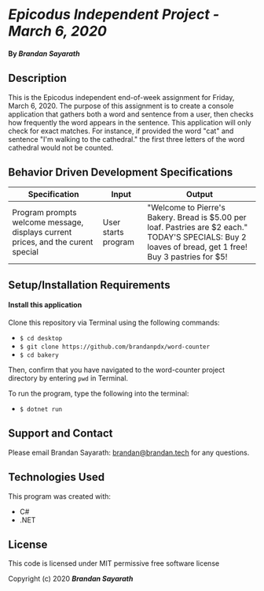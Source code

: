 # _Epicodus Independent Project - March 6, 2020_

#### By _**Brandan Sayarath**_

## Description

This is the Epicodus independent end-of-week assignment for Friday, March 6, 2020.  The purpose of this assignment is to create a console application that gathers both a word and sentence from a user, then checks how frequently the word appears in the sentence.  This application will only check for exact matches.  For instance, if provided the word "cat" and sentence "I'm walking to the cathedral." the first three letters of the word cathedral would not be counted.

## Behavior Driven Development Specifications

| Specification             | Input 	|     Output      |
|-------------------------	|-------	|----------------	|
| Program prompts welcome message, displays current prices, and the curent special | User starts program | "Welcome to Pierre's Bakery.  Bread is $5.00 per loaf.  Pastries are $2 each." TODAY'S SPECIALS: Buy 2 loaves of bread, get 1 free!  Buy 3 pastries for $5!|





## Setup/Installation Requirements

#### Install this application

Clone this repository via Terminal using the following commands:
* ```$ cd desktop```
* ```$ git clone https://github.com/brandanpdx/word-counter```
* ```$ cd bakery```

Then, confirm that you have navigated to the word-counter project directory by entering ```pwd``` in Terminal.

To run the program, type the following into the terminal: 

* ```$ dotnet run```


## Support and Contact

Please email Brandan Sayarath: brandan@brandan.tech for any questions.

## Technologies Used

This program was created with:

* C#
* .NET

## License

This code is licensed under MIT permissive free software license

Copyright (c) 2020 **_Brandan Sayarath_**

